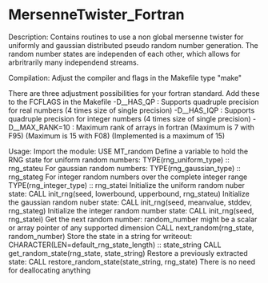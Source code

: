 # MersenneTwister_Fortran

Description:
   Contains routines to use a non global mersenne twister for 
   uniformly and gaussian distributed pseudo random number generation. 
   The random number states are independen of each other, which allows for 
   arbritrarily many independend streams.

Compilation:
   Adjust the compiler and flags in the Makefile
   type "make"

   There are three adjustment possibilities for your fortran standard.
   Add these to the FCFLAGS in the Makefile
   -D__HAS_QP      : Supports quadruple precision for real numbers 
                     (4 times size of single precision)
   -D__HAS_IQP     : Supports quadruple precision for integer numbers
                     (4 times size of single precision)
   -D__MAX_RANK=10 : Maximum rank of arrays in fortran 
                     (Maximum is  7 with F95)
                     (Maximum is 15 with F08)
                     (Implemented is a maximum of 15)

Usage:
   Import the module:
      USE MT_random
   Define a variable to hold the RNG state for uniform random numbers:
      TYPE(rng_uniform_type) :: rng_stateu
   For gaussian random numbers:
      TYPE(rng_gaussian_type) :: rng_stateg
   For integer random numbers over the complete integer range
      TYPE(rng_integer_type) :: rng_statei
   Initialize the uniform random nuber state:
      CALL init_rng(seed, lowerbound, upperbound, rng_stateu)
   Initialize the gaussian random nuber state:
      CALL init_rng(seed, meanvalue, stddev, rng_stateg)
   Initialize the integer random number state:
      CALL init_rng(seed, rng_statei)
   Get the next random number: 
      random_number might be a scalar or array pointer of any supported dimension
      CALL next_random(rng_state, random_number)
   Store the state in a string for writeout:
      CHARACTER(LEN=default_rng_state_length) :: state_string
      CALL get_random_state(rng_state, state_string)
   Restore a previously extracted state:
      CALL restore_random_state(state_string, rng_state)
   There is no need for deallocating anything


